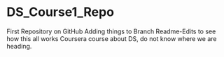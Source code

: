 # DS_Course1_Repo
First Repository on GitHub
Adding things to Branch Readme-Edits to see how this all works
Coursera course about DS, do not know where we are heading.
